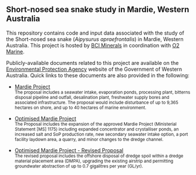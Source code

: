 ## Short-nosed sea snake study in Mardie, Western Australia
This repository contains code and input data associated with the study of the Short-nosed sea snake (<i>Aipysurus apraefrontalis</i>) in Mardie, Western Australia. This project is hosted by [BCI Minerals](https://www.bciminerals.com.au/) in coordination with [O2 Marine](https://o2marine.com.au/).

Publicly-available documents related to this project are available on the [Environmental Protection Agency](https://www.epa.wa.gov.au/) website of the Government of Western Australia. Quick links to these documents are also provided in the following:

* [Mardie Project](https://www.epa.wa.gov.au/proposals/mardie-project)<br>
    <sub>The proposal includes a seawater intake, evaporation ponds, processing plant, bitterns disposal pipeline and outfall, desalination plant, freshwater supply bores and associated infrastructure. The proposal would include disturbance of up to 9,365 hectares on shore, and up to 40 hectares of marine environment.</sub>

* [Optimised Mardie Project](https://www.epa.wa.gov.au/proposals/optimised-mardie-project)<br>
  <sub>The Proposal includes the expansion of the approved Mardie Project (Ministerial Statement [MS] 1175) including expanded concentrator and crystalliser ponds, an increased salt and SoP production rate, new secondary seawater intake option, a port facility laydown area, a quarry, and minor changes to the dredge channel.</sub>

* [Optimised Mardie Project - Revised Proposal](https://www.epa.wa.gov.au/proposals/optimised-mardie-project-revised-proposal)<br>
  <sub>The revised proposal includes the offshore disposal of dredge spoil within a dredge material placement area (DMPA), upgrading the existing airstrip and permitting groundwater abstraction of up to 0.7 gigalitres per year (GL/yr).</sub>
  
